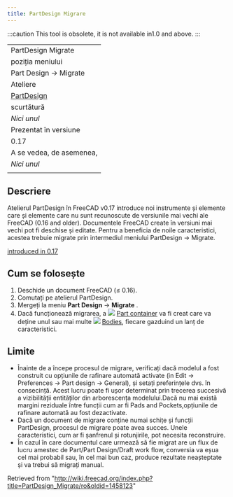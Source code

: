 ```yaml
---
title: PartDesign Migrare
---
```

:::caution
This tool is obsolete, it is not available in1.0 and above.
:::

|  |
| --- |
| PartDesign Migrate |
| poziția meniului |
| Part Design → Migrate |
| Ateliere |
| [PartDesign](/PartDesign_Workbench/ro "PartDesign Workbench/ro") |
| scurtătură |
| *Nici unul* |
| Prezentat în versiune |
| 0.17 |
| A se vedea, de asemenea, |
| *Nici unul* |
|  |

## Descriere

Atelierul PartDesign în FreeCAD v0.17 introduce noi instrumente și elemente care și elemente care nu sunt recunoscute de versiunile mai vechi ale FreeCAD (0.16 and older). Documentele FreeCAD create în versiuni mai vechi pot fi deschise și editate. Pentru a beneficia de noile caracteristici, acestea trebuie migrate prin intermediul meniului PartDesign → Migrate.

[introduced in 0.17](/Release_notes_0.17 "Release notes 0.17")

## Cum se folosește

1. Deschide un document FreeCAD (≤ 0.16).
2. Comutați pe atelierul PartDesign.
3. Mergeți la meniu **Part Design** → **Migrate** .
4. Dacă funcționează migrarea, a ![](/images/Std_Part.png) [Part container](/Std_Part "Std Part") va fi creat care va deține unul sau mai multe ![](/images/PartDesign_Body.png) [Bodies](/PartDesign_Body "PartDesign Body"), fiecare gazduind un lanț de caracteristici.

## Limite

* Înainte de a începe procesul de migrare, verificați dacă modelul a fost construit cu opțiunile de rafinare automată activate (in Edit → Preferences → Part design → General), și setați preferințele dvs. în consecință. Acest lucru poate fi ușor determinat prin trecerea succesivă a vizibilității entităților din arborescența modelului.Dacă nu mai există margini reziduale între funcții cum ar fi Pads and Pockets,opțiunile de rafinare automată au fost dezactivate.
* Dacă un document de migrare conține numai schițe și funcții PartDesign, procesul de migrare poate avea succes. Unele caracteristici, cum ar fi șanfrenul și rotunjirile, pot necesita reconstruire.
* În cazul în care documentul care urmează să fie migrat are un flux de lucru amestec de Part/Part Design/Draft work flow, conversia va eșua cel mai probabil sau, în cel mai bun caz, produce rezultate neașteptate și va trebui să migrați manual.

Retrieved from "<http://wiki.freecad.org/index.php?title=PartDesign_Migrate/ro&oldid=1458123>"